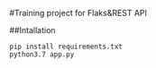 #Training project for Flaks&REST API

##Intallation

```
pip install requirements.txt
python3.7 app.py

```
